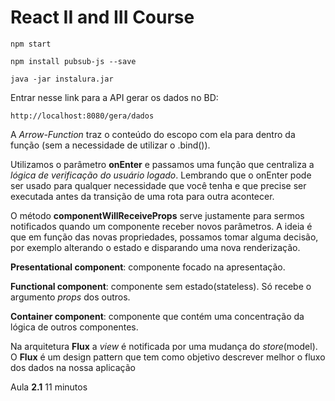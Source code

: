 React II and III Course
===============

```
npm start
```

```
npm install pubsub-js --save
```

```
java -jar instalura.jar
```

Entrar nesse link para a API gerar os dados no BD:

```
http://localhost:8080/gera/dados
```

A _Arrow-Function_ traz o conteúdo do escopo com ela para dentro da função (sem a necessidade de utilizar o .bind()).

Utilizamos o parâmetro **onEnter** e passamos uma função que centraliza a _lógica de verificação do usuário logado_. Lembrando que o onEnter pode ser usado para qualquer necessidade que você tenha e que precise ser executada antes da transição de uma rota para outra acontecer.

O método **componentWillReceiveProps** serve justamente para sermos notificados quando um componente receber novos parâmetros. A ideia é que em função das novas propriedades, possamos tomar alguma decisão, por exemplo alterando o estado e disparando uma nova renderização.

**Presentational component**: componente focado na apresentação.

**Functional component**: componente sem estado(stateless). Só recebe o argumento _props_ dos outros.

**Container component**: componente que contém uma concentração da lógica de outros componentes.

Na arquitetura **Flux** a _view_ é notificada por uma mudança do _store_(model). O **Flux** é um design pattern que tem como objetivo descrever melhor o fluxo dos dados na nossa aplicação

Aula **2.1** 11 minutos